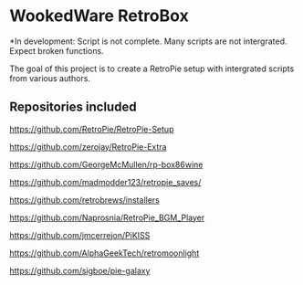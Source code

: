 WookedWare RetroBox
===================

*In development: Script is not complete. Many scripts are not intergrated. Expect broken functions.

The goal of this project is to create a RetroPie setup with intergrated scripts from various authors.

Repositories included
-------------

https://github.com/RetroPie/RetroPie-Setup

https://github.com/zerojay/RetroPie-Extra

https://github.com/GeorgeMcMullen/rp-box86wine

https://github.com/madmodder123/retropie_saves/

https://github.com/retrobrews/installers

https://github.com/Naprosnia/RetroPie_BGM_Player

https://github.com/jmcerrejon/PiKISS

https://github.com/AlphaGeekTech/retromoonlight

https://github.com/sigboe/pie-galaxy


 
